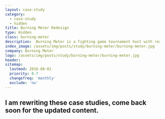 ```yaml
---
layout: case-study
category:
  - case-study
  - hidden
title: Burning Meter Redesign
type: Hidden
class: burning-meter
description:  Burning Meter is a fighting game tournament host with resources for people interested in hosting, learning, and connecting with others interested in fighting games.
index_image: /assets/img/posts/study/burning-meter/burning-meter.jpg
company: Burning Meter
logo: /assets/img/posts/study/burning-meter/burning-meter.jpg
header:
sitemap:
  lastmod: 2016-08-01
  priority: 0.7
  changefreq: 'monthly'
  exclude: 'no'
---
```

## I am rewriting these case studies, come back soon for the updated content.
